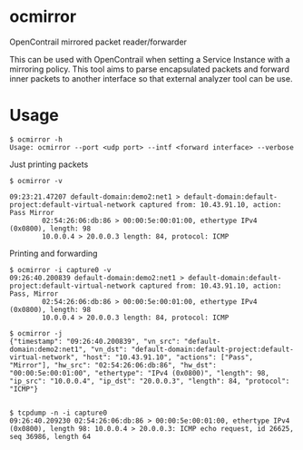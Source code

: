 # ocmirror
OpenContrail mirrored packet reader/forwarder

This can be used with OpenContrail when setting a Service Instance with a mirroring policy. This tool aims to parse encapsulated packets and forward inner packets to another interface so that external analyzer tool can be use.

Usage
=====

```
$ ocmirror -h
Usage: ocmirror --port <udp port> --intf <forward interface> --verbose
```

Just printing packets

```
$ ocmirror -v

09:23:21.47207 default-domain:demo2:net1 > default-domain:default-project:default-virtual-network captured from: 10.43.91.10, action: Pass Mirror
        02:54:26:06:db:86 > 00:00:5e:00:01:00, ethertype IPv4 (0x0800), length: 98
        10.0.0.4 > 20.0.0.3 length: 84, protocol: ICMP
```

Printing and forwarding
```
$ ocmirror -i capture0 -v
09:26:40.200839 default-domain:demo2:net1 > default-domain:default-project:default-virtual-network captured from: 10.43.91.10, action: Pass, Mirror
        02:54:26:06:db:86 > 00:00:5e:00:01:00, ethertype IPv4 (0x0800), length: 98
        10.0.0.4 > 20.0.0.3 length: 84, protocol: ICMP

$ ocmirror -j
{"timestamp": "09:26:40.200839", "vn_src": "default-domain:demo2:net1", "vn_dst": "default-domain:default-project:default-virtual-network", "host": "10.43.91.10", "actions": ["Pass", "Mirror"], "hw_src": "02:54:26:06:db:86", "hw_dst": "00:00:5e:00:01:00", "ethertype": "IPv4 (0x0800)", "length": 98, "ip_src": "10.0.0.4", "ip_dst": "20.0.0.3", "length": 84, "protocol": "ICMP"}


$ tcpdump -n -i capture0
09:26:40.209230 02:54:26:06:db:86 > 00:00:5e:00:01:00, ethertype IPv4 (0x0800), length 98: 10.0.0.4 > 20.0.0.3: ICMP echo request, id 26625, seq 36986, length 64
```
